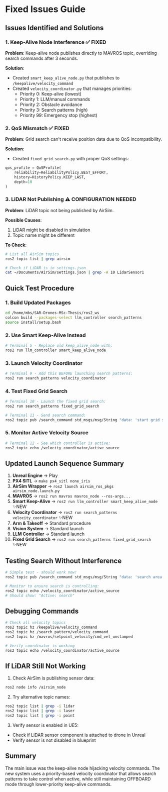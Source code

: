 # Fixed Issues Guide

## Issues Identified and Solutions

### 1. Keep-Alive Node Interference ✅ FIXED

**Problem**: Keep-alive node publishes directly to MAVROS topic, overriding search commands after 3 seconds.

**Solution**: 
- Created `smart_keep_alive_node.py` that publishes to `/keepalive/velocity_command`
- Created `velocity_coordinator.py` that manages priorities:
  - Priority 0: Keep-alive (lowest)
  - Priority 1: LLM/manual commands
  - Priority 2: Obstacle avoidance
  - Priority 3: Search patterns (high)
  - Priority 99: Emergency stop (highest)

### 2. QoS Mismatch ✅ FIXED

**Problem**: Grid search can't receive position data due to QoS incompatibility.

**Solution**: 
- Created `fixed_grid_search.py` with proper QoS settings:
```python
qos_profile = QoSProfile(
    reliability=ReliabilityPolicy.BEST_EFFORT,
    history=HistoryPolicy.KEEP_LAST,
    depth=10
)
```

### 3. LiDAR Not Publishing ⚠️ CONFIGURATION NEEDED

**Problem**: LiDAR topic not being published by AirSim.

**Possible Causes**:
1. LiDAR might be disabled in simulation
2. Topic name might be different

**To Check**:
```bash
# List all AirSim topics
ros2 topic list | grep airsim

# Check if LiDAR is in settings.json
cat ~/Documents/AirSim/settings.json | grep -A 10 LidarSensor1
```

## Quick Test Procedure

### 1. Build Updated Packages
```bash
cd /home/mbs/SAR-Drones-MSc-Thesis/ros2_ws
colcon build --packages-select llm_controller search_patterns
source install/setup.bash
```

### 2. Use Smart Keep-Alive Instead
```bash
# Terminal 5 - Replace old keep_alive_node with:
ros2 run llm_controller smart_keep_alive_node
```

### 3. Launch Velocity Coordinator
```bash
# Terminal 9 - Add this BEFORE launching search patterns:
ros2 run search_patterns velocity_coordinator
```

### 4. Test Fixed Grid Search
```bash
# Terminal 10 - Launch the fixed grid search:
ros2 run search_patterns fixed_grid_search

# Terminal 11 - Send search command:
ros2 topic pub /search_command std_msgs/msg/String "data: 'start grid search'" --once
```

### 5. Monitor Active Velocity Source
```bash
# Terminal 12 - See which controller is active:
ros2 topic echo /velocity_coordinator/active_source
```

## Updated Launch Sequence Summary

1. **Unreal Engine** → Play
2. **PX4 SITL** → `make px4_sitl none_iris`
3. **AirSim Wrapper** → `ros2 launch airsim_ros_pkgs airsim_node.launch.py`
4. **MAVROS** → `ros2 run mavros mavros_node --ros-args...`
5. **Smart Keep-Alive** → `ros2 run llm_controller smart_keep_alive_node` ✨NEW
6. **Velocity Coordinator** → `ros2 run search_patterns velocity_coordinator` ✨NEW
7. **Arm & Takeoff** → Standard procedure
8. **Vision System** → Standard launch
9. **LLM Controller** → Standard launch
10. **Fixed Grid Search** → `ros2 run search_patterns fixed_grid_search` ✨NEW

## Testing Search Without Interference

```bash
# Simple test - should work now!
ros2 topic pub /search_command std_msgs/msg/String "data: 'search area'" --once

# Monitor to ensure search is controlling:
ros2 topic echo /velocity_coordinator/active_source
# Should show: "Active: search"
```

## Debugging Commands

```bash
# Check all velocity topics
ros2 topic hz /keepalive/velocity_command
ros2 topic hz /search_pattern/velocity_command
ros2 topic hz /mavros/setpoint_velocity/cmd_vel_unstamped

# Verify coordinator is working
ros2 topic echo /velocity_coordinator/active_source
```

## If LiDAR Still Not Working

1. Check AirSim is publishing sensor data:
```bash
ros2 node info /airsim_node
```

2. Try alternative topic names:
```bash
ros2 topic list | grep -i lidar
ros2 topic list | grep -i laser
ros2 topic list | grep -i point
```

3. Verify sensor is enabled in UE5:
- Check if LiDAR sensor component is attached to drone in Unreal
- Verify sensor is not disabled in blueprint

## Summary

The main issue was the keep-alive node hijacking velocity commands. The new system uses a priority-based velocity coordinator that allows search patterns to take control when active, while still maintaining OFFBOARD mode through lower-priority keep-alive commands.